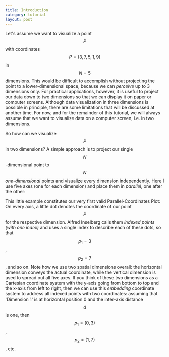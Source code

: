 ```yaml
---
title: Introduction
category: tutorial
layout: post
---
```


Let's assume we want to visualize a point $$P$$ with coordinates $$P = (3, 7, 5, 1, 9)$$ in $$N = 5$$ dimensions. This would be difficult to accomplish without projecting the point to a lower-dimensional space, because we can *perceive* up to 3 dimensions only. For practical applications, however, it is useful to project our data down to two dimensions so that we can display it on paper or computer screens. Although data visualization in three dimensions is possible in principle, there are some limitations that will be discussed at another time. For now, and for the remainder of this tutorial, we will always assume that we want to visualize data on a computer screen, i.e. in two dimensions.

So how can we visualize $$P$$ in two dimensions?
A simple approach is to project our single $$N$$-dimensional point to $$N$$ *one-dimensional* points and visualize every dimension independently. 
Here I use five axes (one for each dimension) and place them in *parallel*, one after the other:

<div id="parallel-points" class="parcoords tutorial"></div>

<link rel="stylesheet" type="text/css"
  href="{{site.baseurl}}/css/tutorial.css">
<link rel="stylesheet" type="text/css"
  href="{{site.baseurl}}/paco/css/d3.parcoords.css">
<script src="{{site.baseurl}}/paco/js/d3.parcoords.js"></script>

<script>

var mappingPoints = (function() {

	var data = [
	  [3, 7, 5, 1, 9]
	];

	var pc = d3.parcoords({
		dimensionTitles: {
			0: "Dimension 1",
			1: "Dimension 2",
			2: "Dimension 3",
			3: "Dimension 4",
			4: "Dimension 5"
		}
	})("#parallel-points")
	  .data(data)
	  .detectDimensions()
	  .autoscale();

	// we need to assign a domain to every dimension because
	// for single values, d3.parcoords.js uses ordinal scales
	// for a dimension
	var domain = [0,1,2,3,4,5,6,7,8,9,10];

	var layout = function() {
		var aspect = 5;
		var w = $("#parallel-points").width();
		var h = w / aspect;
		//$("#parallel-points").height(h);
		
		pc.width(w);
		//   .height(h);

		// BUG in d3.parcoords.js: 
		// resize resets all scales
		pc.dimensions().forEach(function(d) {
			pc.scale(d, domain);
		});

		pc.alpha(0)
		  .render()
		  .createAxes()
		  // .ticks(5)
		  .axisDots(2);
	};

	$(window).resize(layout);
	layout();

})();

</script>
This little example constitutes our very first valid Parallel-Coordinates Plot:
On every axis, a little dot denotes the coordinate of our point $$P$$ for the respective dimension. Alfred Inselberg calls them *indexed points (with one index)* and uses a single index to describe each of these dots, so that $$p_1=3$$, $$p_2=7$$, and so on.
Note how we use two spatial dimensions overall: the horizontal dimension conveys the actual coordinate, while the vertical dimension is used to spread out all five axes. If you think of these two dimensions as a Cartesian coordinate system with the y-axis going from bottom to top and the x-axis from left to right, then we can use this *embedding* coordinate system to address all indexed points with two coordinates: assuming that 'Dimension 1' is at horizontal position 0 and the inter-axis distance $$d$$ is one, then $$p_1 = (0, 3)$$, $$p_2 = (1, 7)$$, etc.


